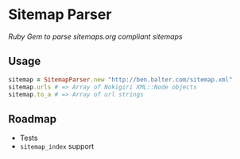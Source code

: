 # Sitemap Parser

*Ruby Gem to parse sitemaps.org compliant sitemaps*

## Usage

```ruby
sitemap = SitemapParser.new "http://ben.balter.com/sitemap.xml"
sitemap.urls # => Array of Nokigiri XML::Node objects
sitemap.to_a # => Array of url strings
```

## Roadmap

* Tests
* `sitemap_index` support
